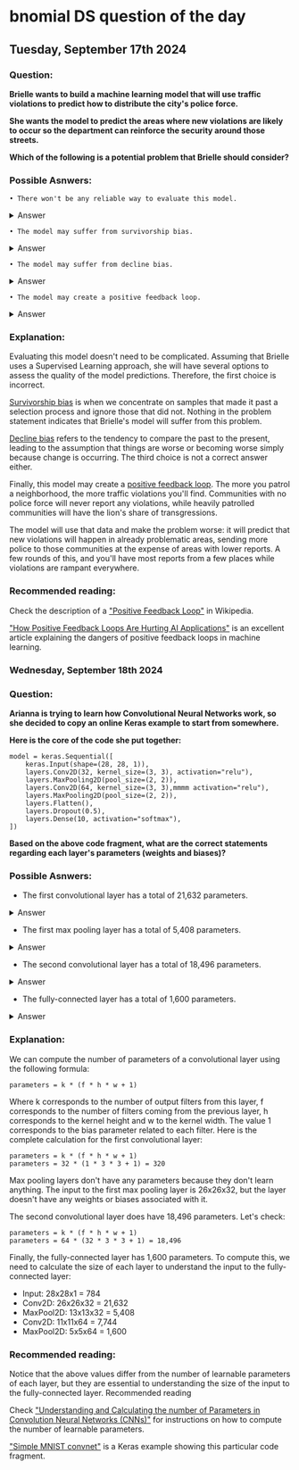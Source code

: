 # bnomial DS question of the day

## Tuesday, September 17th 2024

### Question:
__Brielle wants to build a machine learning model that will use traffic violations to predict how to distribute the city's police force.__

__She wants the model to predict the areas where new violations are likely to occur so the department can reinforce the security around those streets.__

__Which of the following is a potential problem that Brielle should consider?__

### Possible Asnwers:

    • There won't be any reliable way to evaluate this model. 
    
<details> <summary>Answer</summary><span style="color:red">INCORRECT</span></details>

    • The model may suffer from survivorship bias.

<details> <summary>Answer</summary><span style="color:red">INCORRECT</span></details>


    • The model may suffer from decline bias.

<details> <summary>Answer</summary><span style="color:red">INCORRECT</span></details>

    • The model may create a positive feedback loop.

<details> <summary>Answer</summary><span style="color:green">CORRECT</span></details>

### Explanation:

Evaluating this model doesn't need to be complicated. Assuming that Brielle uses a Supervised Learning approach, she will have several options to assess the quality of the model predictions. Therefore, the first choice is incorrect.

[Survivorship bias]("https://en.wikipedia.org/wiki/Survivorship_bias") is when we concentrate on samples that made it past a selection process and ignore those that did not. Nothing in the problem statement indicates that Brielle's model will suffer from this problem.

[Decline bias]("https://en.wikipedia.org/wiki/Declinism") refers to the tendency to compare the past to the present, leading to the assumption that things are worse or becoming worse simply because change is occurring. The third choice is not a correct answer either.

Finally, this model may create a [positive feedback loop]("https://en.wikipedia.org/wiki/Positive_feedback"). The more you patrol a neighborhood, the more traffic violations you'll find. Communities with no police force will never report any violations, while heavily patrolled communities will have the lion's share of transgressions.

The model will use that data and make the problem worse: it will predict that new violations will happen in already problematic areas, sending more police to those communities at the expense of areas with lower reports. A few rounds of this, and you'll have most reports from a few places while violations are rampant everywhere.

### Recommended reading:

Check the description of a ["Positive Feedback Loop"]("https://en.wikipedia.org/wiki/Positive_feedback") in Wikipedia.

["How Positive Feedback Loops Are Hurting AI Applications"]("https://levelup.gitconnected.com/how-positive-feedback-loops-are-hurting-ai-applications-6eae0304521c") is an excellent article explaining the dangers of positive feedback loops in machine learning.

### Wednesday, September 18th 2024

### Question:
__Arianna is trying to learn how Convolutional Neural Networks work, so she decided to copy an online Keras example to start from somewhere.__

__Here is the core of the code she put together:__

``` 
model = keras.Sequential([
    keras.Input(shape=(28, 28, 1)),
    layers.Conv2D(32, kernel_size=(3, 3), activation="relu"),
    layers.MaxPooling2D(pool_size=(2, 2)),
    layers.Conv2D(64, kernel_size=(3, 3),mmmm activation="relu"),
    layers.MaxPooling2D(pool_size=(2, 2)),
    layers.Flatten(),
    layers.Dropout(0.5),
    layers.Dense(10, activation="softmax"),
])

```

__Based on the above code fragment, what are the correct statements regarding each layer's parameters (weights and biases)?__

### Possible Asnwers:


* The first convolutional layer has a total of 21,632 parameters.

<details> <summary>Answer</summary><span style="color:red">INCORRECT</span></details>

* The first max pooling layer has a total of 5,408 parameters.

<details> <summary>Answer</summary><span style="color:red">INCORRECT</span></details>

* The second convolutional layer has a total of 18,496 parameters.

<details> <summary>Answer</summary><span style="color:green">CORRECT</span></details>

* The fully-connected layer has a total of 1,600 parameters.

<details> <summary>Answer</summary><span style="color:green">CORRECT</span></details>

### Explanation:

We can compute the number of parameters of a convolutional layer using the following formula:

```
parameters = k * (f * h * w + 1)
```

Where k corresponds to the number of output filters from this layer, f corresponds to the number of filters coming from the previous layer, h corresponds to the kernel height and w to the kernel width. The value 1 corresponds to the bias parameter related to each filter. Here is the complete calculation for the first convolutional layer:

```
parameters = k * (f * h * w + 1)
parameters = 32 * (1 * 3 * 3 + 1) = 320
```

Max pooling layers don't have any parameters because they don't learn anything. The input to the first max pooling layer is 26x26x32, but the layer doesn't have any weights or biases associated with it.

The second convolutional layer does have 18,496 parameters. Let's check:

```
parameters = k * (f * h * w + 1)
parameters = 64 * (32 * 3 * 3 + 1) = 18,496
```

Finally, the fully-connected layer has 1,600 parameters. To compute this, we need to calculate the size of each layer to understand the input to the fully-connected layer:

* Input: 28x28x1 = 784
* Conv2D: 26x26x32 = 21,632
* MaxPool2D: 13x13x32 = 5,408
* Conv2D: 11x11x64 = 7,744
* MaxPool2D: 5x5x64 = 1,600

### Recommended reading:

Notice that the above values differ from the number of learnable parameters of each layer, but they are essential to understanding the size of the input to the fully-connected layer.
Recommended reading

Check ["Understanding and Calculating the number of Parameters in Convolution Neural Networks (CNNs)"]("https://towardsdatascience.com/understanding-and-calculating-the-number-of-parameters-in-convolution-neural-networks-cnns-fc88790d530d) for instructions on how to compute the number of learnable parameters.

["Simple MNIST convnet"]("https://keras.io/examples/vision/mnist_convnet/) is a Keras example showing this particular code fragment.
